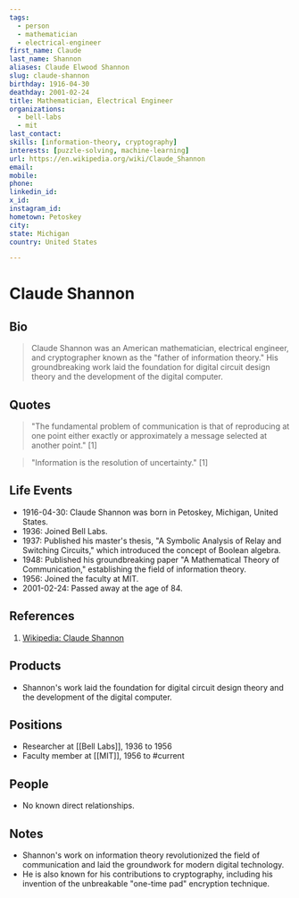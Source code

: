 ```yaml
---
tags:
  - person
  - mathematician
  - electrical-engineer
first_name: Claude
last_name: Shannon
aliases: Claude Elwood Shannon
slug: claude-shannon
birthday: 1916-04-30
deathday: 2001-02-24
title: Mathematician, Electrical Engineer
organizations:
  - bell-labs
  - mit
last_contact: 
skills: [information-theory, cryptography]
interests: [puzzle-solving, machine-learning]
url: https://en.wikipedia.org/wiki/Claude_Shannon
email: 
mobile: 
phone: 
linkedin_id: 
x_id: 
instagram_id: 
hometown: Petoskey
city: 
state: Michigan
country: United States

---
```


# Claude Shannon

## Bio

> Claude Shannon was an American mathematician, electrical engineer, and cryptographer known as the "father of information theory." His groundbreaking work laid the foundation for digital circuit design theory and the development of the digital computer.

## Quotes

> "The fundamental problem of communication is that of reproducing at one point either exactly or approximately a message selected at another point." [1]

> "Information is the resolution of uncertainty." [1]

## Life Events

- 1916-04-30: Claude Shannon was born in Petoskey, Michigan, United States.
- 1936: Joined Bell Labs.
- 1937: Published his master's thesis, "A Symbolic Analysis of Relay and Switching Circuits," which introduced the concept of Boolean algebra.
- 1948: Published his groundbreaking paper "A Mathematical Theory of Communication," establishing the field of information theory.
- 1956: Joined the faculty at MIT.
- 2001-02-24: Passed away at the age of 84.

## References

1. [Wikipedia: Claude Shannon](https://en.wikipedia.org/wiki/Claude_Shannon)

## Products

- Shannon's work laid the foundation for digital circuit design theory and the development of the digital computer.

## Positions

- Researcher at [[Bell Labs]], 1936 to 1956
- Faculty member at [[MIT]], 1956 to #current

## People

- No known direct relationships.

## Notes

- Shannon's work on information theory revolutionized the field of communication and laid the groundwork for modern digital technology.
- He is also known for his contributions to cryptography, including his invention of the unbreakable "one-time pad" encryption technique.
